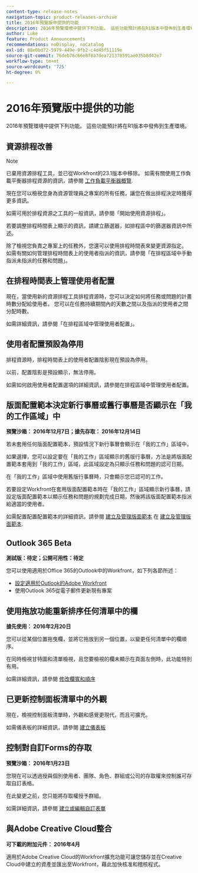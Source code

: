 ```yaml
---
content-type: release-notes
navigation-topic: product-releases-archive
title: 2016年預覽版中提供的功能
description: 2016年預覽環境中提供下列功能。 這些功能預計將在R1版本中發佈到生產環境。
author: Luke
feature: Product Announcements
recommendations: noDisplay, noCatalog
exl-id: 08e0bd72-5979-449e-9fb2-c4d45f51119e
source-git-commit: 76deb76c66e8f8a7dea721378591ae035b8d42e7
workflow-type: tm+mt
source-wordcount: '725'
ht-degree: 0%

---
```


# 2016年預覽版中提供的功能

2016年預覽環境中提供下列功能。 這些功能預計將在R1版本中發佈到生產環境。

## 資源排程改善

>[!NOTE]
>
>已棄用資源排程工具，並已從Workfront的23.1版本中移除。 如需有關使用工作負載平衡器排程資源的資訊，請參閱 [工作負載平衡器概覽](../../../../resource-mgmt/workload-balancer/overview-workload-balancer.md).

現在您可以檢視您身為資源管理員之專案的所有任務，讓您在做出排程決定時獲得更多資訊。

如需可用於排程資源之工具的一般資訊，請參閱「開始使用資源排程」。

若要調整排程時間表上顯示的資訊，請建立篩選器，如排程區中的篩選器資訊中所述。

除了檢視您負責之專案上的任務外，您還可以使用排程時間表來變更資源指定。 如需有關如何管理排程時間表上的使用者指派的資訊，請參閱「在排程區域中手動指派未指派的任務和問題」。

## 在排程時間表上管理使用者配置

現在，當使用新的資源排程工具排程資源時，您可以決定如何將任務或問題的計畫時數分配給使用者。 您可以在任務持續期間內的天數之間以及指派的使用者之間分配時數。

如需詳細資訊，請參閱「在排程區域中管理使用者配置」。

## 使用者配置預設為停用

排程資源時，排程時間表上的使用者配置陰影現在預設為停用。

以前，配置陰影是預設顯示，無法停用。

如需如何啟用使用者配置選項的詳細資訊，請參閱在排程區域中管理使用者配置。

## 版面配置範本決定新行事曆或舊行事曆是否顯示在「我的工作區域」中

**預覽沙箱： 2016年12月7日；搶先存取： 2016年12月14日** 

若未套用任何版面配置範本，預設情況下新行事曆會顯示在「我的工作」區域中。

如果選擇，您可以設定要在「我的工作」區域顯示的舊版行事曆，方法是將版面配置範本套用到「我的工作」區域，此區域設定為只顯示任務和問題的認可日期。

在「我的工作」區域中使用舊版行事曆時，只會顯示您已認可的工作。

若要設定Workfront在套用版面配置範本時在「我的工作」區域顯示新行事曆，請設定版面配置範本以顯示任務和問題的規劃完成日期，然後將該版面配置範本指派給適當的使用者。

如需配置配置配置範本的詳細資訊，請參閱 [建立及管理版面範本](../../../../administration-and-setup/customize-workfront/use-layout-templates/create-and-manage-layout-templates.md#customizing-my-work) 在 [建立及管理版面範本](../../../../administration-and-setup/customize-workfront/use-layout-templates/create-and-manage-layout-templates.md).

## Outlook 365 Beta

**測試版：待定；公開可用性：待定**

您可以使用適用於Office 365的Outlook中的Workfront，如下列各節所述：

* [設定適用於Outlook的Adobe Workfront](../../../../workfront-integrations-and-apps/using-workfront-with-outlook/set-up-workfront-for-outlook.md)
* 使用Outlook 365從電子郵件更新現有專案

## 使用拖放功能重新排序任何清單中的欄

**搶先使用： 2016年2月20日**

您可以從某個位置拖曳欄，並將它拖放到另一個位置，以變更任何清單中的欄順序。

在同時檢視甘特圖和清單檢視，且您要檢視的欄未顯示在頁面左側時，此功能特別有用。 

如需詳細資訊，請參閱 [修改欄寬和順序](../../../../reports-and-dashboards/reports/reporting-elements/modify-column-width-order.md)

## 已更新控制面板清單中的外觀

現在，檢視控制面板清單時，外觀和感覺更現代，而且可擴充。

如需儀表板的詳細資訊，請參閱 [建立儀表板](../../../../reports-and-dashboards/dashboards/creating-and-managing-dashboards/create-dashboard.md)

## 控制對自訂Forms的存取

**預覽沙箱： 2016年1月23日**

您現在可以透過授與個別使用者、團隊、角色、群組或公司的存取權來控制誰可存取自訂表格。 

在此變更之前，您只能將存取權授予群組。

如需詳細資訊，請參閱 [建立或編輯自訂表單](../../../../administration-and-setup/customize-workfront/create-manage-custom-forms/create-or-edit-a-custom-form.md)

## 與Adobe Creative Cloud整合

**可下載的附加元件： 2016年4月**

適用於Adobe Creative Cloud的Workfront擴充功能可讓您儲存並在Creative Cloud中建立的資產並匯出至Workfront，藉此加快核准和稽核程式。
